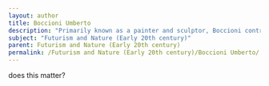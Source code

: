 ```yaml
---
layout: author
title: Boccioni Umberto
description: "Primarily known as a painter and sculptor, Boccioni contributed to Futurist poetry with works that encapsulated the dynamism of nature, merging it with the machinery of modern life."
subject: "Futurism and Nature (Early 20th century)"
parent: Futurism and Nature (Early 20th century)
permalink: /Futurism and Nature (Early 20th century)/Boccioni Umberto/
---
```


does this matter?
